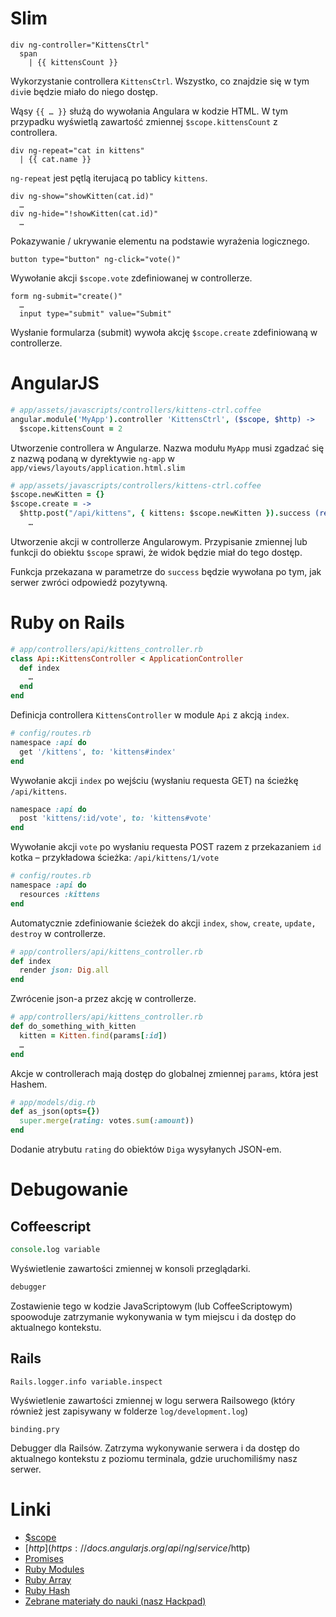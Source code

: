 # Slim
```slim
div ng-controller="KittensCtrl"
  span
    | {{ kittensCount }}
```

Wykorzystanie controllera `KittensCtrl`. Wszystko, co znajdzie się w tym `div`ie będzie miało do niego dostęp.

Wąsy `{{ … }}` służą do wywołania Angulara w kodzie HTML. W tym przypadku wyświetlą zawartość zmiennej `$scope.kittensCount` z controllera.

```slim
div ng-repeat="cat in kittens"
  | {{ cat.name }}
```

`ng-repeat` jest pętlą iterujacą po tablicy `kittens`.

```slim
div ng-show="showKitten(cat.id)"
  …
div ng-hide="!showKitten(cat.id)"
  …
```

Pokazywanie / ukrywanie elementu na podstawie wyrażenia logicznego.

```slim
button type="button" ng-click="vote()"
```

Wywołanie akcji `$scope.vote` zdefiniowanej w controllerze.

```slim
form ng-submit="create()"
  …
  input type="submit" value="Submit"
```
Wysłanie formularza (submit) wywoła akcję `$scope.create` zdefiniowaną w controllerze.

# AngularJS
```coffee
# app/assets/javascripts/controllers/kittens-ctrl.coffee
angular.module('MyApp').controller 'KittensCtrl', ($scope, $http) ->
  $scope.kittensCount = 2
```

Utworzenie controllera w Angularze. Nazwa modułu `MyApp` musi zgadzać się z nazwą podaną w dyrektywie `ng-app` w `app/views/layouts/application.html.slim`

```coffee
# app/assets/javascripts/controllers/kittens-ctrl.coffee
$scope.newKitten = {}
$scope.create = ->
  $http.post("/api/kittens", { kittens: $scope.newKitten }).success (response) ->
    …
```
Utworzenie akcji w controllerze Angularowym. Przypisanie zmiennej lub funkcji do obiektu `$scope` sprawi, że widok będzie miał do tego dostęp.

Funkcja przekazana w parametrze do `success` będzie wywołana po tym, jak serwer zwróci odpowiedź pozytywną.

# Ruby on Rails
```ruby
# app/controllers/api/kittens_controller.rb
class Api::KittensController < ApplicationController
  def index
    …
  end
end
```

Definicja controllera `KittensController` w module `Api` z akcją `index`.

```ruby
# config/routes.rb
namespace :api do
  get '/kittens', to: 'kittens#index'
end
```

Wywołanie akcji `index` po wejściu (wysłaniu requesta GET) na ścieżkę `/api/kittens`.

```ruby
namespace :api do
  post 'kittens/:id/vote', to: 'kittens#vote'
end
```

Wywołanie akcji `vote` po wysłaniu requesta POST razem z przekazaniem `id` kotka – przykładowa ścieżka: `/api/kittens/1/vote`

```ruby
# config/routes.rb
namespace :api do
  resources :kittens
end
```

Automatycznie zdefiniowanie ścieżek do akcji `index`, `show`, `create`, `update,` `destroy` w controllerze.

```ruby
# app/controllers/api/kittens_controller.rb
def index
  render json: Dig.all
end
```

Zwrócenie json-a przez akcję w controllerze.

```ruby
# app/controllers/api/kittens_controller.rb
def do_something_with_kitten
  kitten = Kitten.find(params[:id])
  …
end
```

Akcje w controllerach mają dostęp do globalnej zmiennej `params`, która jest Hashem.

```ruby
# app/models/dig.rb
def as_json(opts={})
  super.merge(rating: votes.sum(:amount))
end
```

Dodanie atrybutu `rating` do obiektów `Diga` wysyłanych JSON-em.

# Debugowanie
## Coffeescript
```coffee
console.log variable
```

Wyświetlenie zawartości zmiennej w konsoli przeglądarki.

```coffee
debugger
```

Zostawienie tego w kodzie JavaScriptowym (lub CoffeeScriptowym) spoowoduje zatrzymanie wykonywania w tym miejscu i da dostęp do aktualnego kontekstu.

## Rails
```
Rails.logger.info variable.inspect
```

Wyświetlenie zawartości zmiennej w logu serwera Railsowego (który również jest zapisywany w folderze `log/development.log`)

```
binding.pry
```

Debugger dla Railsów. Zatrzyma wykonywanie serwera i da dostęp do aktualnego kontekstu z poziomu terminala, gdzie uruchomiliśmy nasz serwer.

# Linki

- [$scope](https://docs.angularjs.org/guide/scope)
- [$http](https://docs.angularjs.org/api/ng/service/$http)
- [Promises](https://thinkster.io/egghead/promises/)
- [Ruby Modules](http://www.tutorialspoint.com/ruby/ruby_modules.htm)
- [Ruby Array](http://www.ruby-doc.org/core-2.1.5/Array.html)
- [Ruby Hash](http://www.ruby-doc.org/core-2.1.4/Hash.html)
- [Zebrane materiały do nauki (nasz Hackpad)](https://monterail.hackpad.com/KNTAW-Zebrane-materiay-do-nauki-URBz0gV1GWI)

